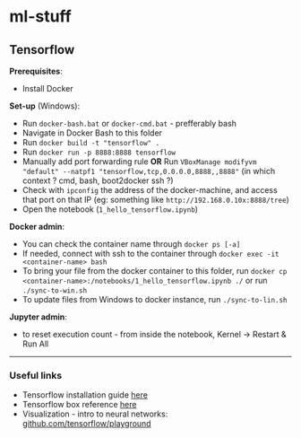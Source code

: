 # ml-stuff
## Tensorflow

**Prerequisites**:
- Install Docker

**Set-up** (Windows):
<!-- - Run `docker-machine start` -->
- Run `docker-bash.bat` or `docker-cmd.bat` - prefferably bash
- Navigate in Docker Bash to this folder
- Run `docker build -t "tensorflow" .`
- Run `docker run -p 8888:8888 tensorflow`
- Manually add port forwarding rule  **OR** Run `VBoxManage modifyvm "default" --natpf1 "tensorflow,tcp,0.0.0.0,8888,,8888"` (in which context ? cmd, bash, boot2docker ssh ?)
- Check with `ipconfig` the address of the docker-machine, and access that port on that IP (eg: something like `http://192.168.0.10x:8888/tree`)
- Open the notebook (`1_hello_tensorflow.ipynb`)
  
  
**Docker admin**:
- You can check the container name through `docker ps [-a]`
- If needed, connect with ssh to the container through `docker exec -it <container-name> bash`
- To bring your file from the docker container to this folder, run `docker cp <container-name>:/notebooks/1_hello_tensorflow.ipynb ./` or run `./sync-to-win.sh`
- To update files from Windows to docker instance, run `./sync-to-lin.sh`
  
**Jupyter admin**:
- to reset execution count - from inside the notebook, Kernel -> Restart & Run All
  
---


### Useful links

- Tensorflow installation guide [here](https://www.tensorflow.org/versions/master/get_started/os_setup.html#pip-installation)
- Tensorflow box reference [here](https://hub.docker.com/r/tensorflow/tensorflow/)
- Visualization - intro to neural networks: [github.com/tensorflow/playground](https://github.com/tensorflow/playground)

